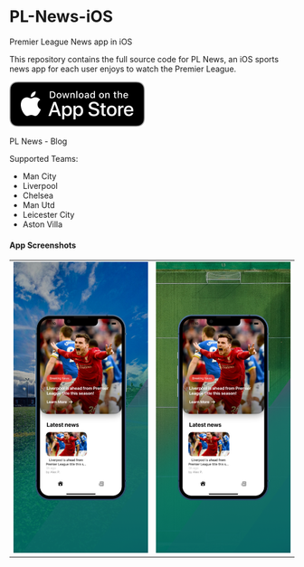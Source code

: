 # PL-News-iOS
Premier League News app in iOS

This repository contains the full source code for PL News, an iOS sports news app for each user enjoys to watch the Premier League.

[![PL News on App Store Connect](Screenshots/app_store_connect_badge.svg)](https://apps.apple.com/us/app/pl-news/id1620780833)

PL News - Blog

Supported Teams:
- Man City
- Liverpool
- Chelsea
- Man Utd
- Leicester City
- Aston Villa

#### App Screenshots

<table>
    <tr>
        <td><img src="Screenshots/screenshot_1.png"></td>
        <td><img src="Screenshots/screenshot_2.png"></td>
    </tr>
</table>
